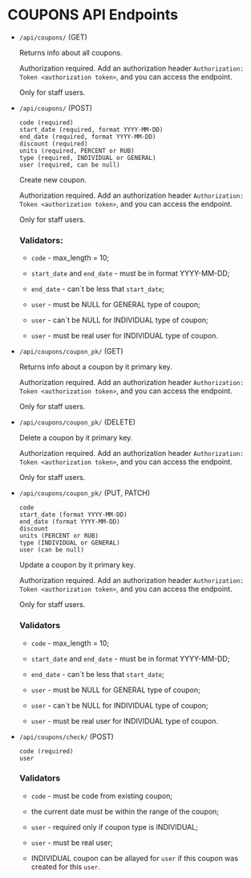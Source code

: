 # COUPONS API Endpoints

- ```/api/coupons/``` (GET)

    Returns info about all coupons.

    Authorization required. Add an authorization header ```Authorization: Token <authorization token>```, and you can 
    access the endpoint.

    Only for staff users.

- ```/api/coupons/``` (POST)

    ```
    code (required)
    start_date (required, format YYYY-MM-DD)
    end_date (required, format YYYY-MM-DD)
    discount (required)
    units (required, PERCENT or RUB)
    type (required, INDIVIDUAL or GENERAL)
    user (required, can be null)
    ```

    Create new coupon.

    Authorization required. Add an authorization header ```Authorization: Token <authorization token>```, and you can 
    access the endpoint.

    Only for staff users.

    ### Validators:

    - ```code``` - max_length = 10;

    - ```start_date```  and ```end_date``` - must be in format YYYY-MM-DD;

    - ```end_date``` - can`t be less that ```start_date```;

    - ```user``` - must be NULL for GENERAL type of coupon;

    - ```user``` - can`t be NULL for INDIVIDUAL type of coupon;

    - ```user``` - must be real user for INDIVIDUAL type of coupon.

- ```/api/coupons/coupon_pk/``` (GET)

    Returns info about a coupon by it primary key.

    Authorization required. Add an authorization header ```Authorization: Token <authorization token>```, and you can 
    access the endpoint.

    Only for staff users.

- ```/api/coupons/coupon_pk/``` (DELETE)

    Delete a coupon by it primary key.

    Authorization required. Add an authorization header ```Authorization: Token <authorization token>```, and you can 
    access the endpoint.

    Only for staff users.

- ```/api/coupons/coupon_pk/``` (PUT, PATCH)

    ```
    code
    start_date (format YYYY-MM-DD)
    end_date (format YYYY-MM-DD)
    discount
    units (PERCENT or RUB)
    type (INDIVIDUAL or GENERAL)
    user (can be null)
    ```

    Update a coupon by it primary key.

    Authorization required. Add an authorization header ```Authorization: Token <authorization token>```, and you can 
    access the endpoint.

    Only for staff users.

    ### Validators

    - ```code``` - max_length = 10;

    - ```start_date```  and ```end_date``` - must be in format YYYY-MM-DD;

    - ```end_date``` - can`t be less that ```start_date```;

    - ```user``` - must be NULL for GENERAL type of coupon;

    - ```user``` - can`t be NULL for INDIVIDUAL type of coupon;

    - ```user``` - must be real user for INDIVIDUAL type of coupon.
    
- ```/api/coupons/check/``` (POST)

    ```
    code (required)
    user
    ```

    ### Validators

    - ```code``` - must be code from existing coupon;

    - the current date must be within the range of the coupon;

    - ```user``` - required only if coupon type is INDIVIDUAL;

    - ```user``` - must be real user;

    - INDIVIDUAL coupon can be allayed for ```user``` if this coupon was created for this ```user```.
